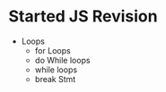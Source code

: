 # Started JS Revision
- Loops
    - for Loops
    - do While loops
    - while loops
    - break Stmt
